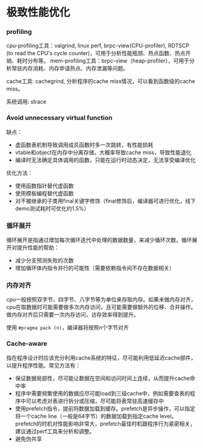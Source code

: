 # 极致性能优化

### profiling 

cpu-profiling工具：valgrind, linux perf, brpc-view(CPU-profiler), RDTSCP (to read the CPU's cycle counter)，可用于分析性能瓶颈、热点函数、热点开销、耗时分布等。
mem-profiling工具：brpc-view（heap-profiler），可用于分析常驻内存消耗、内存申请热点、内存泄漏等问题。

cache工具: cachegrind, 分析程序的cache miss情况，可以看到函数级的cache miss。

系统调用: strace

### Avoid unnecessary virtual function

缺点：

- 虚函数表机制导致调用成员函数时多一次跳转，有性能损耗
- vtable和object在内存中分离存储，大概率导致cache miss，导致性能退化
- 编译时无法确定具体调用的函数，只能在运行时动态决定，无法享受编译优化

优化方法：

- 使用函数指针替代虚函数
- 使用模板编程替代虚函数
- 对不被继承的子类用final关键字修饰（final修饰后，编译器可进行优化，线下demo测试耗时可优化约1.5%）

### 循环展开

循环展开是指通过增加每次循环迭代中处理的数据数量，来减少循环次数。循环展开对提升性能的帮助：

- 减少分支预测失败的次数
- 增加循环体内指令并行的可能性（需要依赖指令间不存在数据相关）

### 内存对齐

cpu一般按照双字节、四字节、八字节等为单位来存取内存。如果未做内存对齐，cpu在取数据时可能需要做多次内存访问，且可能需要做额外的位移、合并操作。做内存对齐后只需要一次内存访问，访存效率得到提升。

使用 `#pragma pack (n)`，编译器将按照n个字节对齐

### Cache-aware

指在程序设计时应该充分利用cache系统的特征，尽可能利用低延迟cache部件，以提升程序性能。常见方法有：

- 保证数据局部性，尽可能让数据在空间和访问时间上连续，从而提升cache命中率
- 程序中需要频繁使用的数据应尽可能load到三级cache中，例如需要查表的程序中可以考虑对表进行拆分或压缩，尽可能将表常驻高速缓存中
- 使用prefetch指令，提前将数据加载到缓存。prefetch是异步操作，可以指定将一个cache line（一般是64字节）的数据加载到指定cache level。prefetch的时机对性能影响非常大，prefetch最佳时机跟程序行为紧密相关，建议通过perf工具来分析和调整。
- 避免伪共享